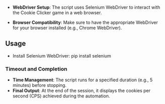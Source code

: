 - **WebDriver Setup**: The script uses Selenium WebDriver to interact with the Cookie Clicker game in a web browser.

- **Browser Compatibility**: Make sure to have the appropriate WebDriver for your browser installed (e.g., Chrome WebDriver).

## Usage
 - Install Selenium WebDriver:
    pip install selenium

### Timeout and Completion

- **Time Management**: The script runs for a specified duration (e.g., 5 minutes) before stopping.
- **Final Output**: At the end of the session, it displays the cookies per second (CPS) achieved during the automation.






